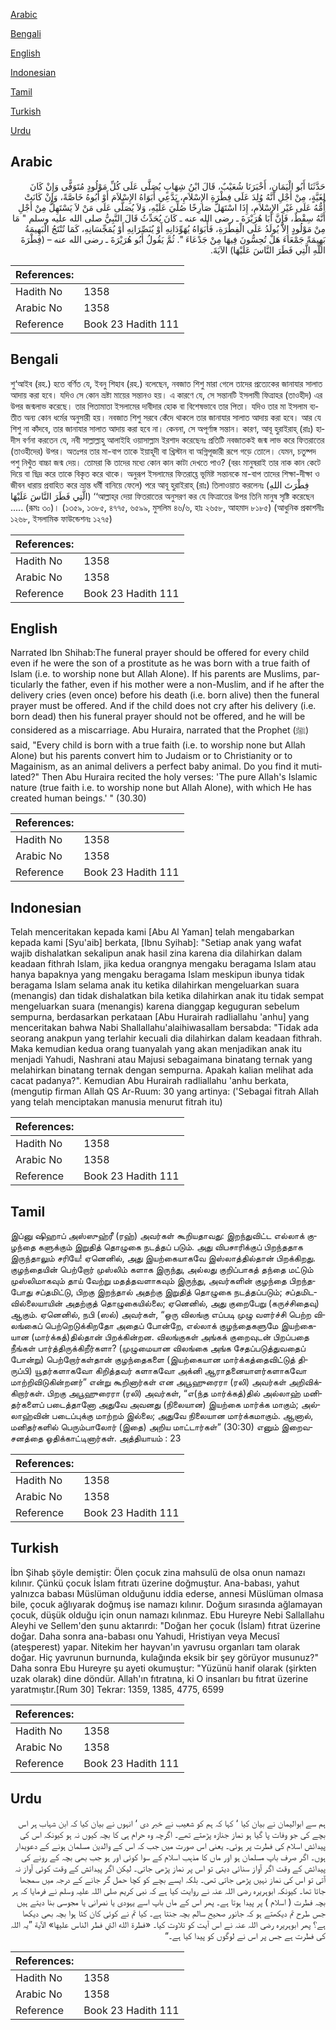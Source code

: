 [Arabic](#arabic)

[Bengali](#bengali)

[English](#english)

[Indonesian](#indonesian)

[Tamil](#tamil)

[Turkish](#turkish)

[Urdu](#urdu)

## Arabic


<div dir="rtl" lang="ar" style={{fontSize:'larger',backgroundColor:'#f8f9fa',padding:20}}>
حَدَّثَنَا أَبُو الْيَمَانِ، أَخْبَرَنَا شُعَيْبٌ، قَالَ ابْنُ شِهَابٍ يُصَلَّى عَلَى كُلِّ مَوْلُودٍ مُتَوَفًّى وَإِنْ كَانَ لِغَيَّةٍ، مِنْ أَجْلِ أَنَّهُ وُلِدَ عَلَى فِطْرَةِ الإِسْلاَمِ، يَدَّعِي أَبَوَاهُ الإِسْلاَمَ أَوْ أَبُوهُ خَاصَّةً، وَإِنْ كَانَتْ أُمُّهُ عَلَى غَيْرِ الإِسْلاَمِ، إِذَا اسْتَهَلَّ صَارِخًا صُلِّيَ عَلَيْهِ، وَلاَ يُصَلَّى عَلَى مَنْ لاَ يَسْتَهِلُّ مِنْ أَجْلِ أَنَّهُ سِقْطٌ، فَإِنَّ أَبَا هُرَيْرَةَ ـ رضى الله عنه ـ كَانَ يُحَدِّثُ قَالَ النَّبِيُّ صلى الله عليه وسلم ‏"‏ مَا مِنْ مَوْلُودٍ إِلاَّ يُولَدُ عَلَى الْفِطْرَةِ، فَأَبَوَاهُ يُهَوِّدَانِهِ أَوْ يُنَصِّرَانِهِ أَوْ يُمَجِّسَانِهِ، كَمَا تُنْتَجُ الْبَهِيمَةُ بَهِيمَةً جَمْعَاءَ هَلْ تُحِسُّونَ فِيهَا مِنْ جَدْعَاءَ ‏"‏‏.‏ ثُمَّ يَقُولُ أَبُو هُرَيْرَةَ ـ رضى الله عنه – ‏(‏فِطْرَةَ اللَّهِ الَّتِي فَطَرَ النَّاسَ عَلَيْهَا‏)‏ الآيَةَ‏.‏
</div>
<div style={{backgroundColor:'#f8f9fa',padding:20, marginBottom: 10}}><table> <thead> <tr> <th>References:</th> <th></th> </tr> </thead> <tbody><tr><td>Hadith No</td><td>1358</td></tr><tr><td>Arabic No</td><td>1358</td></tr><tr><td>Reference</td><td>Book 23 Hadith 111</td></tr></tbody></table></div>

## Bengali


<div dir="ltr" lang="bn" style={{fontSize:'larger',backgroundColor:'#f8f9fa',padding:20}}>
শু‘আইব (রহ.) হতে বর্ণিত যে, ইবনু শিহাব (রহ.) বলেছেন, নবজাত শিশু মারা গেলে তাদের প্রত্যেকের জানাযার সালাত আদায় করা হবে। যদিও সে কোন ভ্রষ্টা মায়ের সন্তানও হয়। এ কারণে যে, সে সন্তানটি ইসলামী ফিত্রাহর (তাওহীদ) এর উপর জন্মলাভ করেছে। তার পিতামাতা ইসলামের দাবীদার হোক বা বিশেষভাবে তার পিতা। যদিও তার মা ইসলাম ব্যতীত অন্য কোন ধর্মের অনুসারী হয়। নবজাত শিশু সরবে কেঁদে থাকলে তার জানাযার সালাত আদায় করা হবে। আর যে শিশু না কাঁদবে, তার জানাযার সালাত আদায় করা হবে না। কেননা, সে অপূর্ণাঙ্গ সন্তান। কারণ, আবূ হুরাইরাহ্ (রাঃ) হাদীস বর্ণনা করতেন যে, নবী সাল্লাল্লাহু আলাইহি ওয়াসাল্লাম ইরশাদ করেছেনঃ প্রতিটি নবজাতকই জন্ম লাভ করে ফিতরাতের (তাওহীদের) উপর। অতঃপর তার মা-বাপ তাকে ইয়াহূদী বা খ্রিস্টান বা অগ্নিপূজারী রূপে গড়ে তোলে। যেমন, চতুষ্পদ পশু নিখুঁত বাচ্চা জন্ম দেয়। তোমরা কি তাদের মধ্যে কোন কান কাটা দেখতে পাও? (বরং মানুষরাই তার নাক কান কেটে দিয়ে বা ছিদ্র করে তাকে বিকৃত করে থাকে। অনুরূপ ইসলামের ফিতরাহ্তে ভূমিষ্ট সন্তানকে মা-বাপ তাদের শিক্ষা-দীক্ষা ও জীবন ধারায় প্রবাহিত করে ভ্রান্ত ধর্মী বানিয়ে ফেলে) পরে আবূ হুরাইরাহ্ (রাঃ) তিলাওয়াত করলেনঃ (فِطْرَتَ اللهِ الَّتِي فَطَرَ النَّاسَ عَلَيْهَا) ‘‘আল্লাহ্‌র দেয়া ফিতরাতের অনুসরণ কর যে ফিত্রাতের উপর তিনি মানুষ সৃষ্টি করেছেন ..... (রূমঃ ৩০)। (১৩৫৯, ১৩৮৫, ৪৭৭৫, ৬৫৯৯, মুসলিম ৪৬/৬, হাঃ ২৬৫৮, আহমাদ ৮১৮৫) (আধুনিক প্রকাশনীঃ ১২৬৮, ইসলামিক ফাউন্ডেশনঃ ১২৭৫)
</div>
<div style={{backgroundColor:'#f8f9fa',padding:20, marginBottom: 10}}><table> <thead> <tr> <th>References:</th> <th></th> </tr> </thead> <tbody><tr><td>Hadith No</td><td>1358</td></tr><tr><td>Arabic No</td><td>1358</td></tr><tr><td>Reference</td><td>Book 23 Hadith 111</td></tr></tbody></table></div>

## English


<div dir="ltr" lang="en" style={{fontSize:'larger',backgroundColor:'#f8f9fa',padding:20}}>
Narrated Ibn Shihab:The funeral prayer should be offered for every child even if he were the son of a prostitute as he was born with a true faith of Islam (i.e. to worship none but Allah Alone). If his parents are Muslims, particularly the father, even if his mother were a non-Muslim, and if he after the delivery cries (even once) before his death (i.e. born alive) then the funeral prayer must be offered. And if the child does not cry after his delivery (i.e. born dead) then his funeral prayer should not be offered, and he will be considered as a miscarriage. Abu Huraira, narrated that the Prophet (ﷺ) said, "Every child is born with a true faith (i.e. to worship none but Allah Alone) but his parents convert him to Judaism or to Christianity or to Magainism, as an animal delivers a perfect baby animal. Do you find it mutilated?" Then Abu Huraira recited the holy verses: 'The pure Allah's Islamic nature (true faith i.e. to worship none but Allah Alone), with which He has created human beings.' " (30.30)
</div>
<div style={{backgroundColor:'#f8f9fa',padding:20, marginBottom: 10}}><table> <thead> <tr> <th>References:</th> <th></th> </tr> </thead> <tbody><tr><td>Hadith No</td><td>1358</td></tr><tr><td>Arabic No</td><td>1358</td></tr><tr><td>Reference</td><td>Book 23 Hadith 111</td></tr></tbody></table></div>

## Indonesian


<div dir="ltr" lang="id" style={{fontSize:'larger',backgroundColor:'#f8f9fa',padding:20}}>
Telah menceritakan kepada kami [Abu Al Yaman] telah mengabarkan kepada kami [Syu'aib] berkata, [Ibnu Syihab]: "Setiap anak yang wafat wajib dishalatkan sekalipun anak hasil zina karena dia dilahirkan dalam keadaan fithrah Islam, jika kedua orangnya mengaku beragama Islam atau hanya bapaknya yang mengaku beragama Islam meskipun ibunya tidak beragama Islam selama anak itu ketika dilahirkan mengeluarkan suara (menangis) dan tidak dishalatkan bila ketika dilahirkan anak itu tidak sempat mengeluarkan suara (menangis) karena dianggap keguguran sebelum sempurna, berdasarkan perkataan [Abu Hurairah radliallahu 'anhu] yang menceritakan bahwa Nabi Shallallahu'alaihiwasallam bersabda: "Tidak ada seorang anakpun yang terlahir kecuali dia dilahirkan dalam keadaan fithrah. Maka kemudian kedua orang tuanyalah yang akan menjadikan anak itu menjadi Yahudi, Nashrani atau Majusi sebagaimana binatang ternak yang melahirkan binatang ternak dengan sempurna. Apakah kalian melihat ada cacat padanya?". Kemudian Abu Hurairah radliallahu 'anhu berkata, (mengutip firman Allah QS Ar-Ruum: 30 yang artinya: ('Sebagai fitrah Allah yang telah menciptakan manusia menurut fitrah itu)
</div>
<div style={{backgroundColor:'#f8f9fa',padding:20, marginBottom: 10}}><table> <thead> <tr> <th>References:</th> <th></th> </tr> </thead> <tbody><tr><td>Hadith No</td><td>1358</td></tr><tr><td>Arabic No</td><td>1358</td></tr><tr><td>Reference</td><td>Book 23 Hadith 111</td></tr></tbody></table></div>

## Tamil


<div dir="ltr" lang="ta" style={{fontSize:'larger',backgroundColor:'#f8f9fa',padding:20}}>
இப்னு ஷிஹாப் அஸ்ஸுஹ்ரீ (ரஹ்) அவர்கள் கூறியதாவது: இறந்துவிட்ட எல்லாக் குழந்தை களுக்கும் இறுதித் தொழுகை நடத்தப் படும். அது விபசாரிக்குப் பிறந்ததாக இருந்தாலும் சரியே! ஏனெனில், அது இயற்கையாகவே இஸ்லாத்தில்தான் பிறக்கிறது. குழந்தையின் பெற்றோர் முஸ்லிம் களாக இருந்து, அல்லது குறிப்பாகத் தந்தை மட்டும் முஸ்லிமாகவும் தாய் வேற்று மதத்தவளாகவும் இருந்து, அவர்களின் குழந்தை பிறந்தபோது சப்தமிட்டு, பிறகு இறந்தால் அதற்கு இறுதித் தொழுகை நடத்தப்படும்; சப்தமிடவில்லையாயின் அதற்குத் தொழுகையில்லை; ஏனெனில், அது குறைபேறு (கருச்சிதைவு) ஆகும். ஏனெனில், நபி (ஸல்) அவர்கள், “ஒரு விலங்கு எப்படி முழு வளர்ச்சி பெற்ற விலங்கைப் பெற்றெடுக்கிறதோ அதைப் போன்றே, எல்லாக் குழந்தைகளுமே இயற்கையான (மார்க்கத்)தில்தான் பிறக்கின்றன. விலங்குகள் அங்கக் குறைவுடன் பிறப்பதை நீங்கள் பார்த்திருக்கிறீர்களா? (முழுமையான விலங்கை அங்க சேதப்படுத்துவதைப் போன்று) பெற்றோர்கள்தான் குழந்தைகளை (இயற்கையான மார்க்கத்தைவிட்டுத் திருப்பி) யூதர்களாகவோ கிறித்தவர் களாகவோ அக்னி ஆராதனையாளர்களாகவோ மாற்றிவிடுகின்றனர்” என்று கூறினார்கள் என அபூஹுரைரா (ரலி) அவர்கள் அறிவிக்கிறார்கள். பிறகு அபூஹுரைரா (ரலி) அவர்கள், “எ(ந்த மார்க்கத்)தில் அல்லாஹ் மனிதர்களைப் படைத்தானோ அதுவே அவனது (நிலையான) இயற்கை மார்க்க மாகும்; அல்லாஹ்வின் படைப்புக்கு மாற்றம் இல்லை; அதுவே நிலையான மார்க்கமாகும். ஆனால், மனிதர்களில் பெரும்பாலோர் (இதை) அறிய மாட்டார்கள்” (30:30) எனும் இறைவசனத்தை ஓதிக்காட்டினார்கள். அத்தியாயம் : 23
</div>
<div style={{backgroundColor:'#f8f9fa',padding:20, marginBottom: 10}}><table> <thead> <tr> <th>References:</th> <th></th> </tr> </thead> <tbody><tr><td>Hadith No</td><td>1358</td></tr><tr><td>Arabic No</td><td>1358</td></tr><tr><td>Reference</td><td>Book 23 Hadith 111</td></tr></tbody></table></div>

## Turkish


<div dir="ltr" lang="tr" style={{fontSize:'larger',backgroundColor:'#f8f9fa',padding:20}}>
İbn Şihab şöyle demiştir: Ölen çocuk zina mahsulü de olsa onun namazı kılınır. Çünkü çocuk İslam fıtratı üzerine doğmuştur. Ana-babası, yahut yalnızca babası Müslüman olduğunu iddia ederse, annesi Müslüman olmasa bile, çocuk ağlıyarak doğmuş ise namazı kılınır. Doğum sırasında ağlamayan çocuk, düşük olduğu için onun namazı kılınmaz. Ebu Hureyre Nebi Sallallahu Aleyhi ve Sellem'den şunu aktarırdı: "Doğan her çocuk (İslam) fıtrat üzerine doğar. Daha sonra ana-babası onu Yahudi, Hristiyan veya Mecusî (ateşperest) yapar. Nitekim her hayvan'ın yavrusu organları tam olarak doğar. Hiç yavrunun burnunda, kulağında eksik bir şey görüyor musunuz?" Daha sonra Ebu Hureyre şu ayeti okumuştur: "Yüzünü hanif olarak (şirkten uzak olarak) dine döndür. Allah'ın fıtratına, ki O insanları bu fıtrat üzerine yaratmıştır.[Rum 30] Tekrar: 1359, 1385, 4775, 6599
</div>
<div style={{backgroundColor:'#f8f9fa',padding:20, marginBottom: 10}}><table> <thead> <tr> <th>References:</th> <th></th> </tr> </thead> <tbody><tr><td>Hadith No</td><td>1358</td></tr><tr><td>Arabic No</td><td>1358</td></tr><tr><td>Reference</td><td>Book 23 Hadith 111</td></tr></tbody></table></div>

## Urdu


<div dir="rtl" lang="ur" style={{fontSize:'larger',backgroundColor:'#f8f9fa',padding:20}}>
ہم سے ابوالیمان نے بیان کیا ‘ کہا کہ ہم کو شعیب نے خبر دی ‘ انہوں نے بیان کیا کہ ابن شہاب ہر اس بچے کی جو وفات پا گیا ہو نماز جنازہ پڑھتے تھے۔ اگرچہ وہ حرام ہی کا بچہ کیوں نہ ہو کیونکہ اس کی پیدائش اسلام کی فطرت پر ہوئی۔ یعنی اس صورت میں جب کہ اس کے والدین مسلمان ہونے کے دعویدار ہوں۔ اگر صرف باپ مسلمان ہو اور ماں کا مذہب اسلام کے سوا کوئی اور ہو جب بھی بچہ کے رونے کی پیدائش کے وقت اگر آواز سنائی دیتی تو اس پر نماز پڑھی جاتی۔ لیکن اگر پیدائش کے وقت کوئی آواز نہ آتی تو اس کی نماز نہیں پڑھی جاتی تھی۔ بلکہ ایسے بچے کو کچا حمل گر جانے کے درجہ میں سمجھا جاتا تھا۔ کیونکہ ابوہریرہ رضی اللہ عنہ نے روایت کیا ہے کہ نبی کریم صلی اللہ علیہ وسلم نے فرمایا کہ ہر بچہ فطرت ( اسلام ) پر پیدا ہوتا ہے۔ پھر اس کے ماں باپ اسے یہودی یا نصرانی یا مجوسی بنا دیتے ہیں جس طرح تم دیکھتے ہو کہ جانور صحیح سالم بچہ جنتا ہے۔ کیا تم نے کوئی کان کٹا ہوا بچہ بھی دیکھا ہے؟ پھر ابوہریرہ رضی اللہ عنہ نے اس آیت کو تلاوت کیا۔ «فطرة الله التي فطر الناس عليها‏‏‏» الآية‏ ”یہ اللہ کی فطرت ہے جس پر اس نے لوگوں کو پیدا کیا ہے۔“
</div>
<div style={{backgroundColor:'#f8f9fa',padding:20, marginBottom: 10}}><table> <thead> <tr> <th>References:</th> <th></th> </tr> </thead> <tbody><tr><td>Hadith No</td><td>1358</td></tr><tr><td>Arabic No</td><td>1358</td></tr><tr><td>Reference</td><td>Book 23 Hadith 111</td></tr></tbody></table></div>